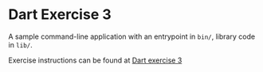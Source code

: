 # Dart Exercise 3

A sample command-line application with an entrypoint in `bin/`, library code
in `lib/`.




Exercise instructions can be found at [Dart exercise 3](https://mad9135.github.io/f2023/modules/hybrid/dart/exercises.html#exercise-3)